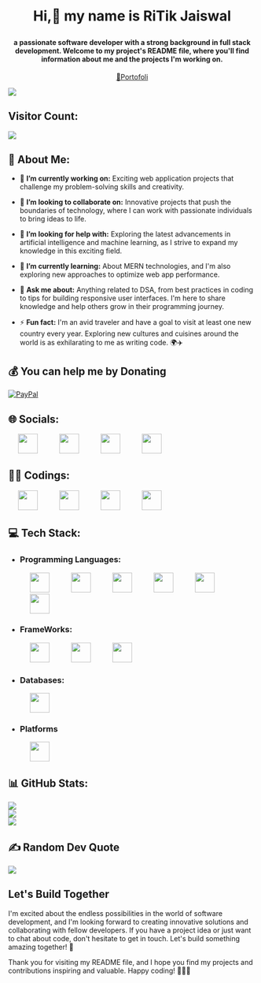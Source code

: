 # <p align="center">Hi,👋 my name is RiTik Jaiswal</p>
#### <p align="center">a passionate software developer with a strong background in full stack development. Welcome to my project's README file, where you'll find information about me and the projects I'm working on.</p>
<p align="center"><a href="">🔗Portofoli</a></p>


<img src="https://i.pinimg.com/originals/2c/6f/cd/2c6fcd0bf73eada1d996f7045e412ef9.png">


## Visitor Count:
  [![](https://visitcount.itsvg.in/api?id=Ritikj8090&icon=8&color=6)](https://visitcount.itsvg.in)

## 💫 About Me:

- 🔭 **I’m currently working on:** Exciting web application projects that challenge my problem-solving skills and creativity.

- 👯 **I’m looking to collaborate on:** Innovative projects that push the boundaries of technology, where I can work with passionate individuals to bring ideas to life.

- 🤝 **I’m looking for help with:** Exploring the latest advancements in artificial intelligence and machine learning, as I strive to expand my knowledge in this exciting field.

- 🌱 **I’m currently learning:** About MERN technologies, and I'm also exploring new approaches to optimize web app performance.

- 💬 **Ask me about:** Anything related to DSA, from best practices in coding to tips for building responsive user interfaces. I'm here to share knowledge and help others grow in their programming journey.

- ⚡ **Fun fact:** I'm an avid traveler and have a goal to visit at least one new country every year. Exploring new cultures and cuisines around the world is as exhilarating to me as writing code. 🌍✈️

<style>
  .element {
    margin-left: 20px;
    margin-right: 20px;
  }
</style>

 ## 💰 You can help me by Donating
  [![PayPal](https://img.shields.io/badge/PayPal-00457C?style=for-the-badge&logo=paypal&logoColor=white)](https://paypal.me/ritikj713) 


## 🌐 Socials:

<a href="https://www.linkedin.com/in/ritik-jaiswal-997214210/" class="element"><img src="https://svgshare.com/i/yM6.svg" height="40"></a>
<a href="https://twitter.com/Ritikj713" class="element"><img src="https://svgshare.com/i/yMq.svg" height="40"></a>
<a href="https://www.linkedin.com/in/ritik-jaiswal-997214210/" class="element"><img src="https://svgshare.com/i/yNZ.svg" height="40"></a>
<a href="https://github.com/Ritikj8090" class="element"><img src="https://svgshare.com/i/yP9.svg" height="40"></a>

## 👨‍💻 Codings:
<a href="https://codeforces.com/profile/ritikj713" class="element"><img src="https://svgshare.com/i/yNi.svg" height="40"></a>
<a href="https://auth.geeksforgeeks.org/user/ritikj713/" class="element"><img src="https://svgshare.com/i/yMe.svg" height="40"></a>
<a href="https://leetcode.com/Ritikj713/" class="element"><img src="https://svgshare.com/i/yMp.svg" height="40"></a>
<a href="https://www.codechef.com/users/ritikj713" class="element"><img src="https://svgshare.com/i/yMd.svg" height="40"></a>

## 💻 Tech Stack:

- ### Programming Languages:
    <img class="element" src="https://svgshare.com/i/yNY.svg" height="40">
    <img class="element" src="https://svgshare.com/i/yM5.svg" height="40">
    <img class="element" src="https://svgshare.com/i/yP0.svg" height="40">
    <img class="element" src="https://svgshare.com/i/yNz.svg" height="40">
    <img class="element" src="https://svgshare.com/i/yMw.svg" height="40">
    <img class="element" src="https://svgshare.com/i/yNq.svg" height="40">

- ### FrameWorks:
    <img class="element" src="https://svgshare.com/i/yNj.svg" height="40">
    <img class="element" src="https://svgshare.com/i/yPB.svg" height="40">
    <img class="element" src="https://svgshare.com/i/yNA.svg" height="40">

- ### Databases:
    <img class="element" src="https://svgshare.com/i/yPA.svg" height="40">

- ### Platforms
    <img class="element" src="https://svgshare.com/i/yNC.svg" height="40">

 ## 📊 GitHub Stats:
![](https://github-readme-stats.vercel.app/api?username=Ritikj8090&theme=blue-green&hide_border=false&include_all_commits=false&count_private=false)<br/>
![](https://github-readme-streak-stats.herokuapp.com/?user=Ritikj8090&theme=blue-green&hide_border=false)<br/>
![](https://github-readme-stats.vercel.app/api/top-langs/?username=Ritikj8090&theme=blue-green&hide_border=false&include_all_commits=false&count_private=false&layout=compact)

## ✍️ Random Dev Quote
![](https://quotes-github-readme.vercel.app/api?type=horizontal&theme=radical)


## Let's Build Together

I'm excited about the endless possibilities in the world of software development, and I'm looking forward to creating innovative solutions and collaborating with fellow developers. If you have a project idea or just want to chat about code, don't hesitate to get in touch. Let's build something amazing together! 🚀

Thank you for visiting my README file, and I hope you find my projects and contributions inspiring and valuable. Happy coding! 👨‍💻✨





  
<!-- Proudly created with GPRM ( https://gprm.itsvg.in ) -->

